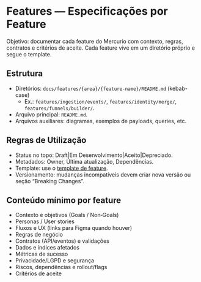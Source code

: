 # Features — Especificações por Feature

Objetivo: documentar cada feature do Mercurio com contexto, regras, contratos e critérios de aceite. Cada feature vive em um diretório próprio e segue o template.

## Estrutura
- Diretórios: `docs/features/{area}/{feature-name}/README.md` (kebab-case)
  - Ex.: `features/ingestion/events/`, `features/identity/merge/`, `features/funnels/builder/`.
- Arquivo principal: `README.md`.
- Arquivos auxiliares: diagramas, exemplos de payloads, queries, etc.

## Regras de Utilização
- Status no topo: Draft|Em Desenvolvimento|Aceito|Depreciado.
- Metadados: Owner, Última atualização, Dependências.
- Template: use o [template de feature](./_template/README.md).
- Versionamento: mudanças incompatíveis devem criar nova versão ou seção “Breaking Changes”.

## Conteúdo mínimo por feature
- Contexto e objetivos (Goals / Non‑Goals)
- Personas / User stories
- Fluxos e UX (links para Figma quando houver)
- Regras de negócio
- Contratos (API/eventos) e validações
- Dados e índices afetados
- Métricas de sucesso
- Privacidade/LGPD e segurança
- Riscos, dependências e rollout/flags
- Critérios de aceite
